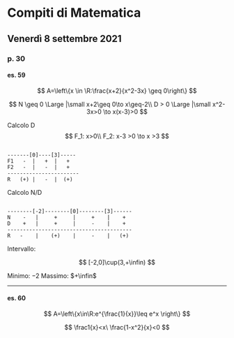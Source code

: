 # Compiti di Matematica 
## Venerdì 8 settembre 2021

### p. 30
#### es. 59
$$
A=\left\{x \in \R:\frac{x+2}{x^2-3x} \geq 0\right\}
$$


$$
N \geq 0 \Large |\small  x+2\geq 0\to x\geq-2\\
D > 0 \Large |\small  x^2-3x>0 \to x(x-3)>0 
$$

Calcolo D
$$
F_1: x>0\\
F_2: x-3 >0 \to x >3
$$
```

-------[0]----[3]-----
F1   -  |   +  |   +
F2   -  |   -  |   +
-----------------------
R   (+) |   -  |  (+)
```


Calcolo N/D

```

--------[-2]--------[0]--------[3]------
N    -   |     +     |     +    |    +
D    +   |     +     |     -    |    +
----------------------------------------
R   -    |    (+)    |     -    |   (+) 
```


Intervallo:

$$
[-2,0]\cup(3,+\infin)
$$

Minimo: $-2$
Massimo: $+\infin$

---

#### es. 60

$$
A=\left\{x\in\R:e^{\frac{1}{x}}\leq e^x \right\}
$$

$$
\frac1{x}<x\ \frac{1-x^2}{x}<0
$$
<!--stackedit_data:
eyJoaXN0b3J5IjpbNjUxMTY3MTIsLTk3MDE3MDYyNywxMTEyMD
E2NTRdfQ==
-->
